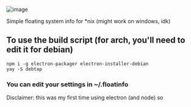 ![image]("./sample.png" "hi")

Simple floating system info for *nix (might work on windows, idk)

## To use the build script (for arch, you'll need to edit it for debian)
```
npm i -g electron-packager electron-installer-debian
yay -S debtap
```

### You can edit your settings in ~/.floatinfo

Disclaimer: this was my first time using electron (and node) so
